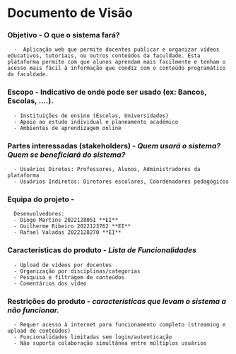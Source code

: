 # Documento de Visão
### Objetivo - O que o sistema fará?
      -  Aplicação web que permite docentes publicar e organizar vídeos educativos, tutoriais, ou outros conteúdos da faculdade. Esta plataforma permite com que alunos aprendam mais facilmente e tenham o acesso mais fácil à informação que condiz com o conteúdo programático da faculdade.

### Escopo - Indicativo de onde pode ser usado (ex: Bancos, Escolas, ....).
      - Instituições de ensino (Escolas, Universidades)
      - Apoio ao estudo individual e planeamento académico
      - Ambientes de aprendizagem online

### Partes interessadas (stakeholders) - *Quem usará o sistema? Quem se beneficiará do sistema?*
      - Usuários Diretos: Professores, Alunos, Administradores da plataforma
      - Usuários Indiretos: Diretores escolares, Coordenadores pedagógicos

### Equipa do projeto -
      Desenvolvedores:
      - Diogo Martins 2022128051 **EI**
      - Guilherme Ribeiro 2022123762 **EI**
      - Rafael Valadas 2022128270 **EI**

### Características do produto - *Lista de Funcionalidades*
      - Upload de vídeos por docentes
      - Organização por disciplinas/categorias
      - Pesquisa e filtragem de conteúdos
      - Comentários dos vídeo

### Restrições do produto - *características que levam o sistema a não funcionar.*
      - Requer acesso à internet para funcionamento completo (streaming e upload de conteúdos)
      - Funcionalidades limitadas sem login/autenticação
      - Não suporta colaboração simultânea entre múltiplos usuários
